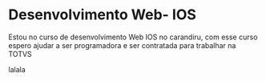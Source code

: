 # Desenvolvimento Web- IOS

<p>Estou no curso de desenvolvimento Web IOS no carandiru, com esse curso espero ajudar a ser programadora e ser contratada para trabalhar na TOTVS </p>

<p>lalala</p>